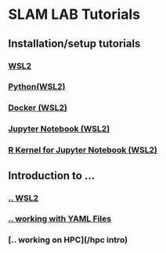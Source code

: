 # SLAM LAB Tutorials

## Installation/setup tutorials

### [WSL2](/wsl2_setup)

### [Python(WSL2)](/python_setup)

### [Docker (WSL2)](/docker_setup)

### [Jupyter Notebook (WSL2)](/jupyter_notebook_setup)

### [R Kernel for Jupyter Notebook (WSL2)](/r_kernel_setup)



## Introduction to ...

### [.. WSL2](/wsl_intro)

### [.. working with YAML Files](/yaml_intro)

### [.. working on HPC](/hpc intro)
